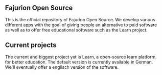 ## Fajurion Open Source
This is the official repository of Fajurion Open Source. We develop various different apps with the goal of giving people
an alternative to paid software as well as to offer free educational software such as the Learn project.

## Current projects
The current and biggest project yet is Learn, a open-source learn platform, for better education. The default version is
currently available in German. We'll eventually offer a englisch version of the software.

<!--

**Here are some ideas to get you started:**

🙋‍♀️ A short introduction - what is your organization all about?
🌈 Contribution guidelines - how can the community get involved?
👩‍💻 Useful resources - where can the community find your docs? Is there anything else the community should know?
🍿 Fun facts - what does your team eat for breakfast?
🧙 Remember, you can do mighty things with the power of [Markdown](https://docs.github.com/github/writing-on-github/getting-started-with-writing-and-formatting-on-github/basic-writing-and-formatting-syntax)
-->
